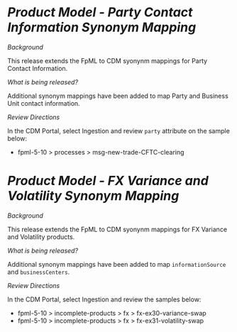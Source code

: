 # *Product Model - Party Contact Information Synonym Mapping*

_Background_

This release extends the FpML to CDM syonynm mappings for Party Contact Information.

_What is being released?_

Additional synonym mappings have been added to map Party and Business Unit contact information.

_Review Directions_

In the CDM Portal, select Ingestion and review `party` attribute on the sample below:

- fpml-5-10 > processes > msg-new-trade-CFTC-clearing

# *Product Model - FX Variance and Volatility Synonym Mapping*

_Background_

This release extends the FpML to CDM syonynm mappings for FX Variance and Volatility products.

_What is being released?_

Additional synonym mappings have been added to map `informationSource` and `businessCenters`.

_Review Directions_

In the CDM Portal, select Ingestion and review the samples below:

- fpml-5-10 > incomplete-products > fx > fx-ex30-variance-swap
- fpml-5-10 > incomplete-products > fx > fx-ex31-volatility-swap
